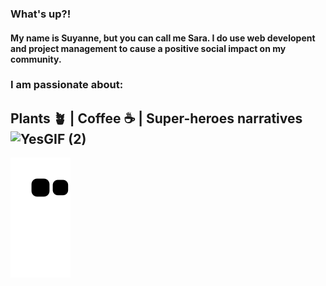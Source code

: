 ### What's up?!

#### My name is Suyanne, but you can call me Sara. I do use web developent and project management to cause a positive social impact on my community.
### I am passionate about:
## Plants 🪴 | Coffee ☕ | Super-heroes narratives ![YesGIF (2)](https://user-images.githubusercontent.com/66568437/148664466-61b8be47-4661-474b-ae24-99482e5d63fa.gif)








![Snake animation](https://github.com/Suyannesara/Suyannesara/blob/output/github-contribution-grid-snake.svg)
